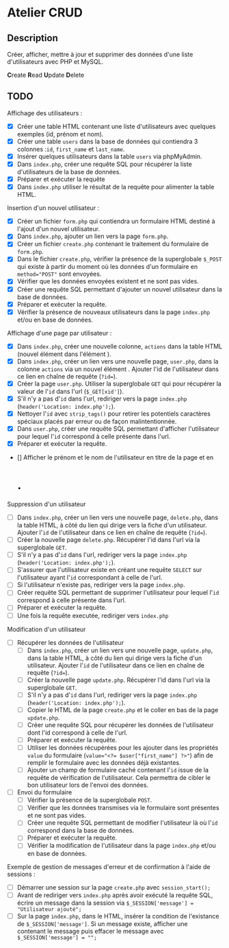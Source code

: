 # Atelier CRUD

## Description

Créer, afficher, mettre à jour et supprimer des données d'une liste d'utilisateurs avec PHP et MySQL.

**C**reate
**R**ead
**U**pdate
**D**elete

## TODO

Affichage des utilisateurs :

-   [x] Créer une table HTML contenant une liste d'utilisateurs avec quelques exemples (id, prénom et nom).
-   [x] Créer une table `users` dans la base de données qui contiendra 3 colonnes :`id`, `first_name` et `last_name`.
-   [x] Insérer quelques utilisateurs dans la table `users` via phpMyAdmin.
-   [x] Dans `index.php`, créer une requête SQL pour récupérer la liste d'utilisateurs de la base de données.
-   [x] Préparer et exécuter la requête
-   [x] Dans `index.php` utiliser le résultat de la requête pour alimenter la table HTML.

Insertion d'un nouvel utilisateur :

-   [x] Créer un fichier `form.php` qui contiendra un formulaire HTML destiné à l'ajout d'un nouvel utilisateur.
-   [x] Dans `index.php`, ajouter un lien vers la page `form.php`.
-   [x] Créer un fichier `create.php` contenant le traitement du formulaire de `form.php`.
-   [x] Dans le fichier `create.php`, vérifier la présence de la superglobale `$_POST` qui existe à partir du moment où les données d'un formulaire en `method="POST"` sont envoyées.
-   [x] Vérifier que les données envoyées existent et ne sont pas vides.
-   [x] Créer une requête SQL permettant d'ajouter un nouvel utilisateur dans la base de données.
-   [x] Préparer et exécuter la requête.
-   [x] Vérifier la présence de nouveaux utilisateurs dans la page `index.php` et/ou en base de données.

Affichage d'une page par utilisateur :

-   [x] Dans `index.php`, créer une nouvelle colonne, `actions` dans la table HTML (nouvel élément <th> dans l'élément <thead>).
-   [x] Dans `index.php`, créer un lien vers une nouvelle page, `user.php`, dans la colonne `actions` via un nouvel élément <td>. Ajouter l'id de l'utilisateur dans ce lien en chaîne de requête (`?id=`).
-   [x] Créer la page `user.php`. Utiliser la superglobale `GET` qui pour récupérer la valeur de l'`id` dans l'url (`$_GET[xid']`).
-   [x] S'il n'y a pas d'`id` dans l'url, rediriger vers la page `index.php` (`header('Location: index.php');`).
-   [x] Nettoyer l'`id` avec `strip_tags()` pour retirer les potentiels caractères spéciaux placés par erreur ou de façon malintentionnée.
-   [x] Dans `user.php`, créer une requête SQL permettant d'afficher l'utilisateur pour lequel l'`id` correspond à celle présente dans l'url.
-   [x] Préparer et exécuter la requête.
-   [] Afficher le prénom et le nom de l'utilisateur en titre de la page et en <h1>.

Suppression d'un utilisateur

-   [ ] Dans `index.php`, créer un lien vers une nouvelle page, `delete.php`, dans la table HTML, à côté du lien qui dirige vers la fiche d'un utilisateur. Ajouter l'`id` de l'utilisateur dans ce lien en chaîne de requête (`?id=`).
-   [ ] Créer la nouvelle page `delete.php`. Récupérer l'id dans l'url via la superglobale `GET`.
-   [ ] S'il n'y a pas d'`id` dans l'url, rediriger vers la page `index.php` (`header('Location: index.php');`).
-   [ ] S'assurer que l'utilisateur existe en créant une requête `SELECT` sur l'utilisateur ayant l'`id` correspondant à celle de l'url.
-   [ ] Si l'utilisateur n'existe pas, rediriger vers la page `index.php`.
-   [ ] Créer requête SQL permettant de supprimer l'utilisateur pour lequel l'`id` correspond à celle présente dans l'url.
-   [ ] Préparer et exécuter la requête.
-   [ ] Une fois la requête executée, rediriger vers `index.php`

Modification d'un utilisateur

-   [ ] Récupérer les données de l'utilisateur
    -   [ ] Dans `index.php`, créer un lien vers une nouvelle page, `update.php`, dans la table HTML, à côté du lien qui dirige vers la fiche d'un utilisateur. Ajouter l'`id` de l'utilisateur dans ce lien en chaîne de requête (`?id=`).
    -   [ ] Créer la nouvelle page `update.php`. Récupérer l'id dans l'url via la superglobale `GET`.
    -   [ ] S'il n'y a pas d'`id` dans l'url, rediriger vers la page `index.php` (`header('Location: index.php');`).
    -   [ ] Copier le HTML de la page `create.php` et le coller en bas de la page `update.php`.
    -   [ ] Créer une requête SQL pour récupérer les données de l'utilisateur dont l'id correspond à celle de l'url.
    -   [ ] Préparer et exécuter la requête.
    -   [ ] Utiliser les données récupérées pour les ajouter dans les propriétés `value` du formulaire (`value="<?= $user["first_name"] ?>"`) afin de remplir le formulaire avec les données déjà existantes.
    -   [ ] Ajouter un champ de formulaire caché contenant l'`id` issue de la requête de vérification de l'utilisateur. Cela permettra de cibler le bon utilisateur lors de l'envoi des données.
-   [ ] Envoi du formulaire
    -   [ ] Vérifier la présence de la superglobale `POST`.
    -   [ ] Vérifier que les données transmises via le formulaire sont présentes et ne sont pas vides.
    -   [ ] Créer une requête SQL permettant de modifier l'utilisateur là où l'`id` correspond dans la base de données.
    -   [ ] Préparer et exécuter la requête.
    -   [ ] Vérifier la modification de l'utilisateur dans la page `index.php` et/ou en base de données.

Exemple de gestion de messages d'erreur et de confirmation à l'aide de sessions :

-   [ ] Démarrer une session sur la page `create.php` avec `session_start();`
-   [ ] Avant de rediriger vers `index.php` après avoir exécuté la requête SQL, écrire un message dans la session via `$_SESSION['message'] = "Utilisateur ajouté";`
-   [ ] Sur la page `index.php`, dans le HTML, insérer la condition de l'existance de `$_SESSION['message']`. Si un message existe, afficher une <div> contenant le message puis effacer le message avec `$_SESSION['message'] = "";`
